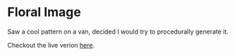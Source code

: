 # Floral Image

Saw a cool pattern on a van, decided I would try to procedurally generate it.

Checkout the live verion [here](http://foopod.github.io/floral-image).